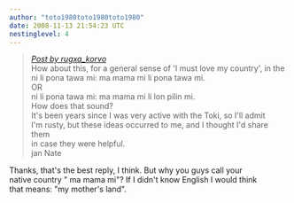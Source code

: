 ```yaml
---
author: "toto1980toto1980toto1980"
date: 2008-11-13 21:54:23 UTC
nestinglevel: 4
---
```

> [_Post by rugxa\_korvo_](/ovnpkDbt/how-to-say-it-good-must#post14)  
> How about this, for a general sense of 'I must love my country', in the  
> ni li pona tawa mi: ma mama mi li pona tawa mi.  
> OR  
> ni li pona tawa mi: ma mama mi li lon pilin mi.  
> How does that sound?  
> It's been years since I was very active with the Toki, so I'll admit  
> I'm rusty, but these ideas occurred to me, and I thought I'd share them  
> in case they were helpful.  
> jan Nate  
> 

Thanks, that's the best reply, I think. But why you guys call your  
native country " ma mama mi"? If I didn't know English I would think  
that means: "my mother's land".